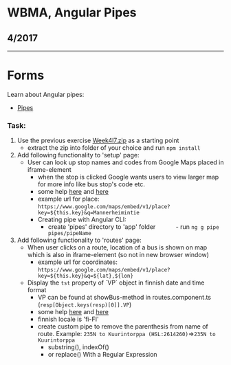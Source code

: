 # WBMA, Angular Pipes

## 4/2017

---

# Forms

Learn about Angular pipes: 

- [Pipes](https://angular.io/docs/ts/latest/guide/pipes.html)

### Task:  

1. Use the previous exercise [Week4l7.zip](https://tuubi.metropolia.fi/portal/group/tuubi/etusivu/yleiset-tyokalut/tyotilat?p_p_id=Workspaces_WAR_workspaces&p_p_lifecycle=0&p_p_state=normal&p_p_mode=view&p_p_col_id=column-1&p_p_col_count=1&_Workspaces_WAR_workspaces_tab=documents&_Workspaces_WAR_workspaces_workspaceId=340002468) as a starting point
    - extract the zip into folder of your choice and run `npm install`
1. Add following functionality to 'setup' page:
    - User can look up stop names and codes from Google Maps placed in iframe-element
        - when the stop is clicked Google wants users to view larger map for more info like bus stop's code etc.
        - some help [here](https://developers.google.com/maps/documentation/embed/guide#optional_parameters) and [here](http://stackoverflow.com/questions/38037760/how-to-set-iframe-src-in-angular-2-without-causing-unsafe-value-exception)
        - example url for place: `https://www.google.com/maps/embed/v1/place?key=${this.key}&q=Mannerheimintie`
        - Creating pipe with Angular CLI:
            - create 'pipes' directory to 'app' folder
            - run `ng g pipe pipes/pipeName`
1. Add following functionality to 'routes' page:
    - When user clicks on a route, location of a bus is shown on map which is also in iframe-element (so not in new browser window)
        - example url for coordinates: `https://www.google.com/maps/embed/v1/place?key=${this.key}&q=${lat},${lon}`
    - Display the `tst` property of ´VP´ object in finnish date and time format
        - VP can be found at showBus-method in routes.component.ts (`resp[Object.keys(resp)[0]].VP`)
        - some help [here](https://angular.io/docs/ts/latest/api/common/index/DatePipe-pipe.html) and [here](http://stackoverflow.com/questions/34904683/how-to-set-locale-in-datepipe-in-angular2/35527407)
        - finnish locale is 'fi-FI'
        - create custom pipe to remove the parenthesis from name of route. Example:  `235N to Kuurintorppa (HSL:2614260)`=>`235N to Kuurintorppa`
            - substring(), indexOf()
            - or replace() With a Regular Expression
